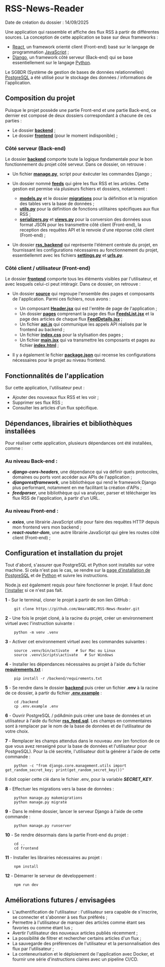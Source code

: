 # RSS-News-Reader
Date de création du dossier : 14/09/2025

Une application qui rassemble et affiche des flux RSS à partir de différentes sources. La conception de cette application se base sur deux frameworks :
- [React](https://react.dev/), un framework orienté client (Front-end) basé sur le langage de programmation [JavaScript](https://www.javascript.com/) ;
- [Django](https://www.djangoproject.com/), un framework côté serveur (Back-end) qui se base essentiellement sur le langage [Python](https://www.python.org/).

Le SGBDR (Système de gestion de bases de données relationnelles) [PostgreSQL](https://www.postgresql.org/) a été utilisé pour le stockage des données / informations de l'application.

## Composition du projet
Puisque le projet possède une partie Front-end et une partie Back-end, ce dernier est composé de deux dossiers correspondant à chacune de ces parties :
- Le dossier [**backend**](backend) ;
- Le dossier [**frontend**](frontend) (pour le moment indisponible) ;

### Côté serveur (Back-end)
Le dossier [**backend**](backend) comporte toute la logique fondamentale pour le bon fonctionnement du projet côté serveur. Dans ce dossier, on retrouve :
- Un fichier [**manage.py**](backend/manage.py), script pour éxécuter les commandes Django ;
- Un dossier nommé [**feeds**](backend/feeds/) qui gère les flux RSS et les articles. Cette gestion est permise via plusieurs fichiers et dossiers, notamment :
  - [**models.py**](backend/feeds/models.py) et le dossier [**migrations**](backend/feeds/migrations/) pour la définition et la migration des tables vers la base de données ;     
  - [**utils.py**](backend/feeds/utils.py) pour la définition de fonctions utilitaires spécifiques aux flux RSS ;      
  - [**serializers.py**](backend/feeds/serializers.py) et [**views.py**](backend/feeds/views.py) pour la conversion des données sous format JSON pour les transmettre côté client (Front-end), la reception des requêtes API et le renvoie d'une réponse côté client (Front-end) ;

- Un dossier [**rss_backend**](backend/rss_backend/) qui représente l'élément centrale du projet, en fournissant les configurations nécessaires au fonctionnement du projet, essentiellemnt avec les fichiers [**settings.py**](backend/rss_backend/settings.py) et [**urls.py**](backend/rss_backend/urls.py).

### Côté client / utilisateur (Front-end)
Le dossier [**frontend**](frontend) comporte tous les éléments visibles par l'utilisateur, et avec lesquels celui-ci peut intéragir. Dans ce dossier, on retrouve :
- Un dossier [**source**](/frontend/src/) qui regroupe l'ensemble des pages et composants de l'application. Parmi ces fichiers, nous avons :
  - Un composant [**Header.jsx**](/frontend/src/components/Header.jsx) qui est l'entête de page de l'application ;
  - Un dossier [**pages**](/frontend/src/pages/) comprenant la page des flux [**FeedsList.jsx**](/frontend/src/pages/FeedsList.jsx) et la page des articles de chaque flux [**FeedDetails.jsx**](/frontend/src/pages/FeedDetails.jsx) ;
  - Un fichier [**api.js**](/frontend/src/api.js) qui communique les appels API réalisés par le frontend au backend ;
  - Un fichier [**index.css**](/frontend/src/index.css) pour la stylisation des pages ;
  - Un fichier [**main.jsx**](/frontend/src/main.jsx) qui va transmettre les composants et pages au fichier [**index.html**](/frontend/index.html) ;

- Il y a également le fichier [**package.json**](/frontend/package.json) qui recense les configurations nécessaires pour le projet au niveau frontend.

## Fonctionnalités de l'application
Sur cette application, l'utilisateur peut :
- Ajouter des nouveaux flux RSS et les voir ;
- Supprimer ses flux RSS ;
- Consulter les articles d'un flux spécifique.

## Dépendances, librairies et bibliothèques installées
Pour réaliser cette application, plusieurs dépendances ont été installées, comme :
### Au niveau **Back-end** :
  - ***django-cors-headers***, une dépendance qui va définir quels protocoles, domaines ou ports vont accéder aux APIs de l'application ;
  - ***djangorestframework***, une bibliothèque qui rend le framework Django plus performant, notamment en me facilitant la création d'APIs ;
  - ***feedparser***, une bibliothèque qui va analyser, parser et télécharger les flux RSS de l'application, à partir d'un URL.

### Au niveau **Front-end** :
  - ***axios***, une librairie JavaScript utile pour faire des requêtes HTTP depuis mon frontend vers mon backend ;
  - ***react-router-dom***, une autre librairie JavaScript qui gère les routes côté client (Front-end) ;

## Configuration et installation du projet
Tout d'abord, s'assurer que PostgreSQL et Python sont installés sur votre machine. Si cela n'est pas le cas, se rendre sur la [page d'installation de PostgreSQL](https://www.postgresql.org/download/) et de [Python](https://www.python.org/downloads/) et suivre les instructions.

Node.js est également requis pour faire fonctionner le projet. Il faut donc [l'installer](https://nodejs.org/en/download) si ce n'est pas fait.

  **1** - Sur le terminal, cloner le projet à partir de son lien GitHub :

        git clone https://github.com/AmaraABC/RSS-News-Reader.git

  **2** - Une fois le projet cloné, à la racine du projet, créer un environnement virtuel avec l'instruction suivante :

        python -m venv .venv
  
  **3** - Activer cet environnement virtuel avec les commandes suivantes :

        source .venv/bin/activate   # Sur Mac ou Linux
        source .venv\Scripts\activate   # Sur Windows

  **4** - Installer les dépendances nécessaires au projet à l'aide du fichier [**requirements.txt**](backend/requirements.txt) :

        pip install -r /backend/requirements.txt
  
  **5** - Se rendre dans le dossier [**backend**](/backend/) puis créer un fichier **.env** à la racine de ce dossier, à partir du fichier [**.env.example**](/backend/.env.example) :

        cd /backend
        cp .env.example .env

  **6** - Ouvrir PostgreSQL / pdAdmin puis créer une base de données et un utilisateur à l'aide du fichier [**rss_feed.sql**](/backend/rss_feed.sql). Les champs en commentaires sont à remplacer par le nom de la base de données et de l'utilisateur de votre choix.

  **7** - Remplacer les champs attendus dans le nouveau .env (en fonction de ce que vous avez renseigné pour la base de données et l'utilisateur pour PostgreSQL). Pour la clé secrète, l'utilisateur doit la générer à l'aide de cette commande :
        
        python -c "from django.core.management.utils import get_random_secret_key; print(get_random_secret_key())"

  Il doit copier cette clé dans le fichier .env, pour la variable ***SECRET_KEY***.

  **8** - Effectuer les migrations vers la base de données :
        
        python manage.py makemigrations
        python manage.py migrate

  **9** - Dans le même dossier, lancer le serveur Django à l'aide de cette commande :

        python manage.py runserver
  
  **10** - Se rendre désormais dans la partie Front-end du projet :

        cd ..
        cd frontend

  **11** - Installer les librairies nécessaires au projet :

        npm install

  **12** - Démarrer le serveur de développement :

        npm run dev

## Améliorations futures / envisagées
- L'authentification de l'utilisateur : l'utilisateur sera capable de s'inscrire, se connecter et s'abonner à ses flux préférés ;
- Permettre à l'utilisateur de marquer des articles comme étant ses favories ou comme étant lus ;
- Avertir l'utilisateur des nouveaux articles publiés récemment ;
- La possibilité de filtrer et rechercher certains articles d'un flux ;
- La sauvegarde des préférences de l'utilisateur et la personnalisation des flux par l'utilisateur ;
- La conteneurisation et le déploiement de l'application avec Docker, et fournir une série d'instructions claires avec un pipeline CI/CD.